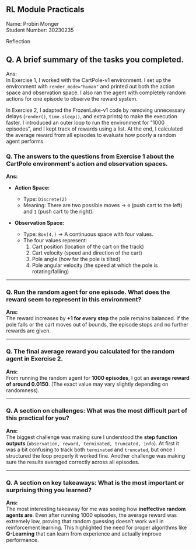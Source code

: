 ## RL Module Practicals  

Name: Probin Monger  
Student Number: 30230235  

Reflection  

## Q. A brief summary of the tasks you completed.  
Ans:  
In Exercise 1, I worked with the CartPole-v1 environment. I set up the environment with `render_mode="human"` and printed out both the action space and observation space. I also ran the agent with completely random actions for one episode to observe the reward system.  

In Exercise 2, I adapted the FrozenLake-v1 code by removing unnecessary delays (`render()`, `time.sleep()`, and extra prints) to make the execution faster. I introduced an outer loop to run the environment for "1000 episodes", and I kept track of rewards using a list. At the end, I calculated the average reward from all episodes to evaluate how poorly a random agent performs.  


### Q. The answers to the questions from Exercise 1 about the CartPole environment's action and observation spaces.  
**Ans:**  
- **Action Space:**  
  - Type: `Discrete(2)`  
  - Meaning: There are two possible moves → `0` (push cart to the left) and `1` (push cart to the right).  

- **Observation Space:**  
  - Type: `Box(4,)` → A continuous space with four values.  
  - The four values represent:  
    1. Cart position (location of the cart on the track)  
    2. Cart velocity (speed and direction of the cart)  
    3. Pole angle (how far the pole is tilted)  
    4. Pole angular velocity (the speed at which the pole is rotating/falling)  

---

### Q. Run the random agent for one episode. What does the reward seem to represent in this environment?  
**Ans:**  
The reward increases by **+1 for every step** the pole remains balanced. If the pole falls or the cart moves out of bounds, the episode stops and no further rewards are given.  

---

### Q. The final average reward you calculated for the random agent in Exercise 2.  
**Ans:**  
From running the random agent for **1000 episodes**, I got an **average reward of around 0.0150**. (The exact value may vary slightly depending on randomness).  

---

### Q. A section on challenges: What was the most difficult part of this practical for you?  
**Ans:**  
The biggest challenge was making sure I understood the **step function outputs** (`observation, reward, terminated, truncated, info`). At first it was a bit confusing to track both `terminated` and `truncated`, but once I structured the loop properly it worked fine. Another challenge was making sure the results averaged correctly across all episodes.  

---

### Q. A section on key takeaways: What is the most important or surprising thing you learned?  
**Ans:**  
The most interesting takeaway for me was seeing how **ineffective random agents are**. Even after running 1000 episodes, the average reward was extremely low, proving that random guessing doesn’t work well in reinforcement learning. This highlighted the need for proper algorithms like **Q-Learning** that can learn from experience and actually improve performance.  
